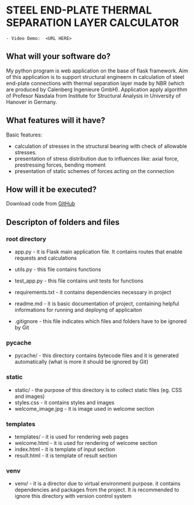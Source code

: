  # STEEL END-PLATE THERMAL SEPARATION LAYER CALCULATOR
    - Video Demo:  <URL HERE>

## What will your software do?
My python program is web application on the base of flask framework. Aim of this application is to support structural engineern in calculation of steel end-plate connections with thermal separation layer made by NBR (which are produced by Calenberg Ingenieure GmbH). Application apply algorithm of Profesor Nasdala from Institute for Structural Analysis in University of Hanover in Germany.
    
## What features will it have?
Basic features:
- calculation of stresses in the structural bearing with check of allowable stresses.
- presentation of stress distribution due to influences like: axial force, prestressing forces, bending moment
- presentation of static schemes of forces acting on the connection

## How will it be executed?
Download code from [GitHub](https://github.com/mateo139/CICORE_CS50)

## Descripton of folders and files
### root directory
- app.py - it is Flask main application file. It contains routes that enable requests and calculations

- utils.py - this file contains functions

- test_app.py - this file contains unit tests for functions

- requirements.txt - it contains dependencies necessary in project

- readme.md - it is basic documentation of project, containing helpful informations for running and deployng of applicaiton
- .gitignore - this file indicates which files and folders have to be ignored by Git

### __pycache__
- pycache/ - this directory contains bytecode files and it is generated automatically (what is more it should be ignored by Git)

### static
- static/ - the purpose of this directory is to collect static files (eg. CSS and images)
- styles.css - it contains styles and images
- welcome_image.jpg - it is image used in welcome section

### templates
- templates/ - it is used for rendering web pages
- welcome.html - it is used for rendering of welcome section 
- index.html - it is template of input section
- result.html - it is template of result section

### venv
- venv/ - it is a director due to virtual environment purpose. it contains dependencies and packages from the project. It is recommended to ignore this directory with version control system



